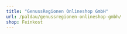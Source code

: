 ```yaml
---
title: "GenussRegionen Onlineshop GmbH"
url: /paldau/genussregionen-onlineshop-gmbh/
shop: Feinkost
---
```

